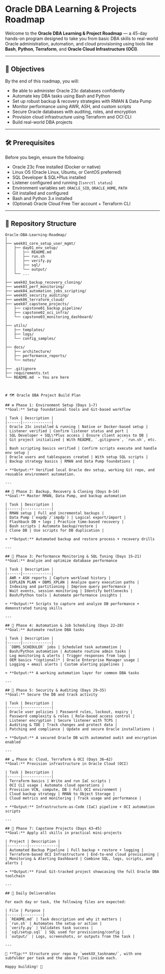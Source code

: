 # Oracle DBA Learning & Projects Roadmap

Welcome to the **Oracle DBA Learning & Project Roadmap** — a 45-day hands-on program designed to take you from basic DBA skills to real-world Oracle administration, automation, and cloud provisioning using tools like **Bash**, **Python**, **Terraform**, and **Oracle Cloud Infrastructure (OCI)**.

---

## 🎯 Objectives

By the end of this roadmap, you will:

- Be able to administer Oracle 23c databases confidently
- Automate key DBA tasks using Bash and Python
- Set up robust backup & recovery strategies with RMAN & Data Pump
- Monitor performance using AWR, ASH, and custom scripts
- Secure Oracle databases with auditing, roles, and encryption
- Provision cloud infrastructure using Terraform and OCI CLI
- Build real-world DBA projects

---

## 🛠️ Prerequisites

Before you begin, ensure the following:

- Oracle 23c Free installed (Docker or native)
- Linux OS (Oracle Linux, Ubuntu, or CentOS preferred)
- SQL Developer & SQL*Plus installed
- Listener configured and running (`lsnrctl status`)
- Environment variables set: `ORACLE_SID`, `ORACLE_HOME`, `PATH`
- Git installed and configured
- Bash and Python 3.x installed
- (Optional) Oracle Cloud Free Tier account + Terraform CLI

---

## 📁 Repository Structure

```text
Oracle-DBA-Learning-Roadmap/
│
├── week01_core_setup_user_mgmt/
│   ├── day01_env_setup/
│   │   ├── README.md
│   │   ├── run.sh
│   │   ├── verify.py
│   │   ├── sql/
│   │   └── output/
│   └── ...
│
├── week02_backup_recovery_cloning/
├── week03_perf_monitoring/
├── week04_automation_jobs_scripting/
├── week05_security_auditing/
├── week06_terraform_cloud/
├── week07_capstone_projects/
│   ├── capstone01_backup_pipeline/
│   ├── capstone02_oci_infra/
│   └── capstone03_monitoring_dashboard/
│
├── utils/
│   ├── templates/
│   ├── logs/
│   └── config_samples/
│
├── docs/
│   ├── architecture/
│   ├── performance_reports/
│   └── notes/
│
├── .gitignore
├── requirements.txt
└── README.md  ← You are here



# 🗺️ Oracle DBA Project Build Plan

## ⚙️ Phase 1: Environment Setup (Days 1–7)
**Goal:** Setup foundational tools and Git-based workflow

| Task | Description |
|------|-------------|
| Oracle 23c installed & running | Native or Docker-based setup |
| Listener verified | Confirm listener status and port |
| SQL Developer + SQL\*Plus access | Ensure client access to DB |
| Git project initialized | With README, `.gitignore`, `run.sh`, etc. |
| Bash scripting basics verified | Confirm scripts execute and handle env setup |
| Oracle users and tablespaces created | With setup SQL scripts |
| Backup strategy basics | RMAN and Data Pump foundations |

➡️ **Output:** Verified local Oracle dev setup, working Git repo, and reusable environment automation.

---

## 💾 Phase 2: Backup, Recovery & Cloning (Days 8–14)
**Goal:** Master RMAN, Data Pump, and backup automation

| Task | Description |
|------|-------------|
| RMAN setup | Full and incremental backups |
| Data Pump (`expdp`/`impdp`) | Logical export/import |
| Flashback DB + logs | Practice time-based recovery |
| Bash scripts | Automate backup/restore |
| Clone DB | Use scripts for DB duplication |

➡️ **Output:** Automated backup and restore process + recovery drills

---

## 🚀 Phase 3: Performance Monitoring & SQL Tuning (Days 15–21)
**Goal:** Analyze and optimize database performance

| Task | Description |
|------|-------------|
| AWR + ASH reports | Capture workload history |
| EXPLAIN PLAN + DBMS_XPLAN | Analyze query execution paths |
| Indexing and partitioning | Improve query performance |
| Wait events, session monitoring | Identify bottlenecks |
| Bash/Python tools | Automate performance insights |

➡️ **Output:** Scripts to capture and analyze DB performance + demonstrated tuning skills

---

## 🤖 Phase 4: Automation & Job Scheduling (Days 22–28)
**Goal:** Automate routine DBA tasks

| Task | Description |
|------|-------------|
| `DBMS_SCHEDULER` jobs | Scheduled task automation |
| Bash/Python automation | Automate routine admin tasks |
| Log monitoring & alerts | Trigger responses from logs |
| OEM basics *(optional)* | Oracle Enterprise Manager usage |
| Logging + email alerts | Custom alerting pipelines |

➡️ **Output:** A working automation layer for common DBA tasks

---

## 🔐 Phase 5: Security & Auditing (Days 29–35)
**Goal:** Secure the DB and track activity

| Task | Description |
|------|-------------|
| Oracle user policies | Password rules, lockout, expiry |
| Password complexity & roles | Role-based access control |
| Listener encryption | Secure listener with TCPS |
| Auditing & TDE | Track changes and protect data |
| Patching and compliance | Update and secure Oracle installations |

➡️ **Output:** A secured Oracle DB with automated audit and encryption enabled

---

## ☁️ Phase 6: Cloud, Terraform & OCI (Days 36–42)
**Goal:** Provision infrastructure in Oracle Cloud (OCI)

| Task | Description |
|------|-------------|
| Terraform basics | Write and run IaC scripts |
| OCI CLI usage | Automate cloud operations |
| Provision VCN, compute, DB | Full OCI environment |
| Cloud backup strategy | RMAN to Object Storage |
| Cloud metrics and monitoring | Track usage and performance |

➡️ **Output:** Infrastructure-as-Code (IaC) pipeline + OCI automation scripts

---

## 🧪 Phase 7: Capstone Projects (Days 43–45)
**Goal:** Apply all skills in practical mini-projects

| Project | Description |
|---------|-------------|
| Automated Backup Pipeline | Full backup + restore + logging |
| Terraform-based OCI Infrastructure | End-to-end cloud provisioning |
| Monitoring & Alerting Dashboard | Combine SQL, logs, scripts, and alerts |

➡️ **Output:** Final Git-tracked project showcasing the full Oracle DBA toolchain

---

## 🧱 Daily Deliverables

For each day or task, the following files are expected:

| File | Purpose |
|------|---------|
| `README.md` | Task description and why it matters |
| `run.sh` | Automates the setup or action |
| `verify.py` | Validates task success |
| `sql/setup.sql` | SQL used for provisioning/config |
| `output/` | Logs, screenshots, or outputs from the task |

---

🧠 **Tip:** Structure your repo by `weekXX_taskname/`, with one subfolder per task and the above files inside each.

Happy building! 💪

